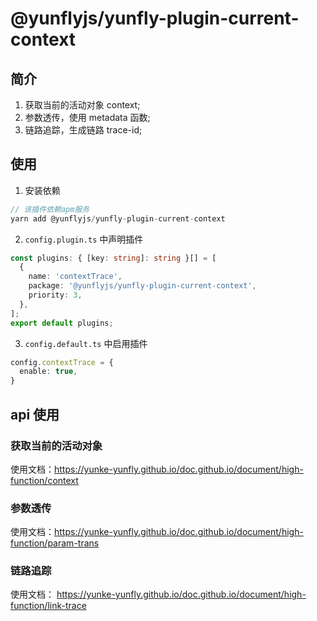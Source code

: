 # @yunflyjs/yunfly-plugin-current-context

## 简介

1. 获取当前的活动对象 context;
2. 参数透传，使用 metadata 函数;
3. 链路追踪，生成链路 trace-id;

## 使用

1. 安装依赖

```ts
// 该插件依赖apm服务
yarn add @yunflyjs/yunfly-plugin-current-context
```

2. `config.plugin.ts` 中声明插件

```ts title="src/config/config.plugin.ts"
const plugins: { [key: string]: string }[] = [
  {
    name: 'contextTrace',
    package: '@yunflyjs/yunfly-plugin-current-context',
    priority: 3,
  },
];
export default plugins;
```

3. `config.default.ts` 中启用插件

```ts
config.contextTrace = {
  enable: true,
}
```

## api 使用

### 获取当前的活动对象

使用文档：<https://yunke-yunfly.github.io/doc.github.io/document/high-function/context>

### 参数透传

使用文档：<https://yunke-yunfly.github.io/doc.github.io/document/high-function/param-trans>

### 链路追踪

使用文档： <https://yunke-yunfly.github.io/doc.github.io/document/high-function/link-trace>
